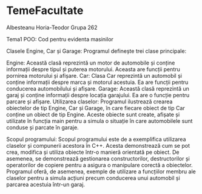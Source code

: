 # TemeFacultate

Albesteanu Horia-Teodor Grupa 262

Tema1 POO:
Cod pentru evidenta masinilor

Clasele Engine, Car și Garage: Programul definește trei clase principale:

Engine: Această clasă reprezintă un motor de automobile și conține informații despre tipul și puterea motorului.
Aceasta are funcții pentru pornirea motorului și afișare.
Car: Clasa Car reprezintă un automobil și conține informații despre marca și motorul acestuia.
Ea are funcții pentru conducerea automobilului și afișare.
Garage: Această clasă reprezintă un garaj și conține informații despre locația garajului.
Ea are o funcție pentru parcare și afișare.
Utilizarea claselor: Programul ilustrează crearea obiectelor de tip Engine, Car și Garage, în care fiecare obiect de tip Car conține un obiect de tip Engine.
Aceste obiecte sunt create, afișate și utilizate în funcția main pentru a simula o situație în care automobilele sunt conduse și parcate în garaje.

Scopul programului: Scopul programului este de a exemplifica utilizarea claselor și compunerii acestora în C++.
Acesta demonstrează cum se pot crea, modifica și utiliza obiecte într-o manieră orientată pe obiect.
De asemenea, se demonstrează gestionarea constructorilor, destructorilor și operatorilor de copiere pentru a asigura o manipulare corectă a obiectelor.
Programul oferă, de asemenea, exemple de utilizare a funcțiilor membru ale claselor pentru a simula acțiuni precum conducerea unui automobil și parcarea acestuia într-un garaj.
